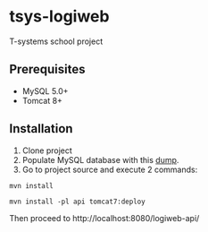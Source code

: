 # tsys-logiweb
T-systems school project

## Prerequisites

 * MySQL 5.0+
 * Tomcat 8+
  
## Installation

 1. Clone project 
 2. Populate MySQL database with this [dump](https://gist.github.com/8b73b9e1ae8a996792a2ddf22da51665). 
 3. Go to project source and execute 2 commands:
 
 `mvn install`
 
 `mvn install -pl api tomcat7:deploy `

Then proceed to http://localhost:8080/logiweb-api/




 

